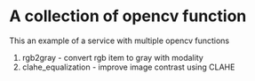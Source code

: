 # A collection of opencv function
This an example of a service with multiple opencv functions 

1. rgb2gray - convert rgb item to gray with modality
2. clahe_equalization - improve image contrast using CLAHE 
